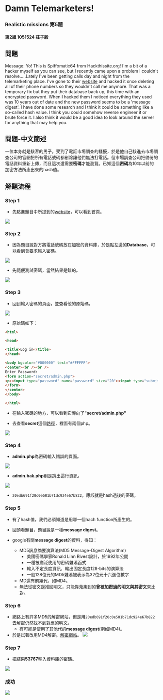 Damn Telemarketers!
===
### Realistic missions 第5題
#### 第2組 1051524 莊子毅

## 問題

Message: Yo! This is Spiffomatic64 from Hackthissite.org! I'm a bit of a hacker myself as you can see, but I recently came upon a problem I couldn't resolve.....Lately I've been getting calls day and night from the telemarketing place. I've gone to their [website](https://www.hackthissite.org/missions/realistic/5/) and hacked it once deleting all of their phone numbers so they wouldn't call me anymore. That was a temporary fix but they put their database back up, this time with an encrypted password. When I hacked them I noticed everything they used was 10 years out of date and the new password seems to be a 'message digest'. I have done some research and I think it could be something like a so-called hash value. I think you could somehow reverse engineer it or brute force it. I also think it would be a good idea to look around the server for anything that may help you.

## 問題-中文簡述

一位本身就是駭客的男子，受到了電話市場調查的騷擾，於是他自己駭進去市場調查公司的官網把所有電話號碼都刪除讓他們無法打電話。但市場調查公司把備份的電話資料重新上傳，而且這次還需要**密碼**才能瀏覽。已知這個**密碼**為10年以前的加密方法所產出來的hash值。

## 解題流程
### Step 1
- 先點進題目中所提到的[website](https://www.hackthissite.org/missions/realistic/5/)，可以看到首頁。

![](https://i.imgur.com/jz0oB9l.png)

### Step 2
- 因為題目說對方將電話號碼放在加密的資料庫，於是點左邊的<b>Database</b>，可以看到會要求輸入密碼。

![](https://i.imgur.com/TiM1MZY.png)

- 先隨便測試密碼，當然結果是錯的。

![](https://i.imgur.com/rCsq3g8.png)


### Step 3
- 回到輸入密碼的頁面，並查看他的原始碼。

![](https://i.imgur.com/NM0SsYL.png)

- 原始碼如下：
```Html
<html>

<head>

<title>Log in</title>
</head>

<body bgcolor="#000000" text="#FFFFFF">
<center><br /><br />
Enter Password:
<form action="secret/admin.php">
<p><input type="password" name="password" size="20"><input type="submit" value="submit" name="submit"></p>
</form>
</center>
</body>

</html>
```

- 在輸入密碼的地方，可以看到它導向了<b>"secret/admin.php"</b>

- 去查看<b>secret</b>這個[路徑](https://www.hackthissite.org/missions/realistic/5/secret/)，裡面有兩個php。

![](https://i.imgur.com/1w7D43B.png)

### Step 4
- <b>admin.php</b>為密碼輸入錯誤的頁面。

![](https://i.imgur.com/rCsq3g8.png)

- <b>admin.bak.php</b>則是跳出這行資訊。

![](https://i.imgur.com/zeUVkEk.png)

- `20edb691f20c0e501b71dc924e67b822`，應該就是hash過後的密碼。

### Step 5
- 有了hash值，我們必須知道是用哪一個hach function所產生的。
- 回頭看題目，題目說是一種<b>message digest</b>。
- google有關<b>message digest</b>的資料，得知：
        
    - MD5訊息摘要演算法(MD5 Message-Digest Algorithm)
        - 美國密碼學家Ronald Linn Rivest設計，於1992年公開
        - 一種被廣泛使用的密碼雜湊函式
        - 輸入不定長度資訊，輸出固定長度128-bits的演算法
        - 一般128位元的MD5雜湊被表示為32位元十六進位數字
    - MD還有前幾代，如MD4。
    - 無法從密文逆推回明文，只能靠蒐集到的<b>曾被加密過的明文與其密文</b>來比對。

### Step 6
- 網路上有許多MD5的解密網站，但是用`20edb691f20c0e501b71dc924e67b822`去解密仍然找不到對應的明文。
    - 有可能是使用了其他代的<b>message digest</b>(例如MD4)。
- 於是試著改用MD4解密。[解密網站](http://www.ttmd5.com/hash.php?type=6)。
![](https://i.imgur.com/RNqFd6A.png)

### Step 7
- 把結果<b>53767</b>輸入資料庫的密碼。

![](https://i.imgur.com/y6DhFIG.png)

### 成功

![](https://i.imgur.com/RdFeImt.png)

        


